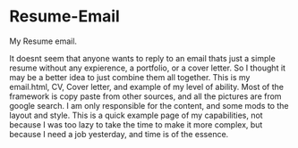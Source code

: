 # Resume-Email
My Resume email.

It doesnt seem that anyone wants to reply to an email thats just a simple resume without any expierence, a portfolio, or a cover letter.
So I thought it may be a better idea to just combine them all together.
This is my email.html, CV, Cover letter, and example of my level of ability. 
Most of the framework is copy paste from other sources, and all the pictures are from google search.
I am only responsible for the content, and some mods to the layout and style.
This is a quick example page of my capabilities, not because I was too lazy to take the time to make it more complex, but because I need a job yesterday, and time is of the essence. 

